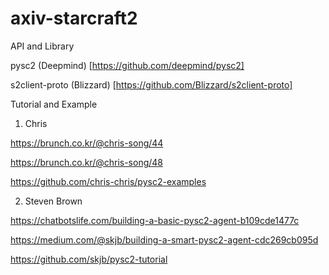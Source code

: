 # axiv-starcraft2

API and Library

pysc2 (Deepmind) [https://github.com/deepmind/pysc2]

s2client-proto (Blizzard) [https://github.com/Blizzard/s2client-proto]


Tutorial and Example

1. Chris

https://brunch.co.kr/@chris-song/44

https://brunch.co.kr/@chris-song/48

https://github.com/chris-chris/pysc2-examples


2. Steven Brown

https://chatbotslife.com/building-a-basic-pysc2-agent-b109cde1477c

https://medium.com/@skjb/building-a-smart-pysc2-agent-cdc269cb095d

https://github.com/skjb/pysc2-tutorial




